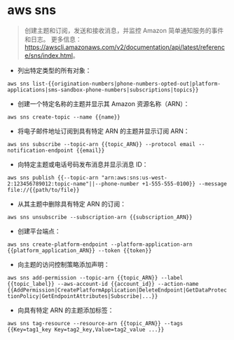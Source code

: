 # aws sns

> 创建主题和订阅，发送和接收消息，并监控 Amazon 简单通知服务的事件和日志。
> 更多信息：<https://awscli.amazonaws.com/v2/documentation/api/latest/reference/sns/index.html>。

- 列出特定类型的所有对象：

`aws sns list-{{origination-numbers|phone-numbers-opted-out|platform-applications|sms-sandbox-phone-numbers|subscriptions|topics}}`

- 创建一个特定名称的主题并显示其 Amazon 资源名称（ARN）：

`aws sns create-topic --name {{name}}`

- 将电子邮件地址订阅到具有特定 ARN 的主题并显示订阅 ARN：

`aws sns subscribe --topic-arn {{topic_ARN}} --protocol email --notification-endpoint {{email}}`

- 向特定主题或电话号码发布消息并显示消息 ID：

`aws sns publish {{--topic-arn "arn:aws:sns:us-west-2:123456789012:topic-name"||--phone-number +1-555-555-0100}} --message file://{{path/to/file}}`

- 从其主题中删除具有特定 ARN 的订阅：

`aws sns unsubscribe --subscription-arn {{subscription_ARN}}`

- 创建平台端点：

`aws sns create-platform-endpoint --platform-application-arn {{platform_application_ARN}} --token {{token}}`

- 向主题的访问控制策略添加声明：

`aws sns add-permission --topic-arn {{topic_ARN}} --label {{topic_label}} --aws-account-id {{account_id}} --action-name {{AddPermission|CreatePlatformApplication|DeleteEndpoint|GetDataProtectionPolicy|GetEndpointAttributes|Subscribe|...}}`

- 向具有特定 ARN 的主题添加标签：

`aws sns tag-resource --resource-arn {{topic_ARN}} --tags {{Key=tag1_key Key=tag2_key,Value=tag2_value ...}}`